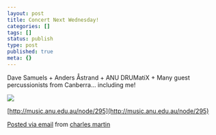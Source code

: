 ```yaml
---
layout: post
title: Concert Next Wednesday!
categories: []
tags: []
status: publish
type: post
published: true
meta: {}
---
```


Dave Samuels + Anders Åstrand + ANU DRUMatiX + Many guest percussionists from Canberra... including me! 

![]({{site.baseurl}}/assets/posterous/charlesmartin/2010-04-DAVE-SAMUELS.jpg)

<!-- ![](http://posterous.com/getfile/files.posterous.com/charlesmartin/9dipdGXfuSOxtzU7qfxJGBkawsFsRa782hmNqNGqmQ1Svc4lvPLDtzYkjPp6/DAVE-SAMUELS.jpg)  -->

 
[http://music.anu.edu.au/node/295](http://music.anu.edu.au/node/295) 

[Posted via email](http://posterous.com)  from 
[charles martin](http://charlesmartin.posterous.com/concert-next-wednesday)
